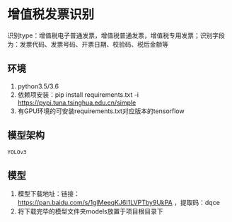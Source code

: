# 增值税发票识别 
  识别type：增值税电子普通发票，增值税普通发票，增值税专用发票；识别字段为：发票代码、发票号码、开票日期、校验码、税后金额等
## 环境
   1. python3.5/3.6
   2. 依赖项安装：pip install requirements.txt -i https://pypi.tuna.tsinghua.edu.cn/simple 
   3. 有GPU环境的可安装requirements.txt对应版本的tensorflow
## 模型架构
    YOLOv3
   
## 模型
   1. 模型下载地址：链接：https://pan.baidu.com/s/1glMeeqKJ6I1LVPTby9UkPA ，提取码：dqce 
   2. 将下载完毕的模型文件夹models放置于项目根目录下
